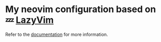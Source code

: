 # My neovim configuration based on 💤 [LazyVim](https://github.com/LazyVim/LazyVim)

Refer to the [documentation](https://lazyvim.github.io/installation) for more information.
